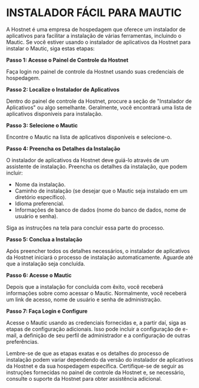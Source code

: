 # INSTALADOR FÁCIL PARA MAUTIC
A Hostnet é uma empresa de hospedagem que oferece um instalador de aplicativos para facilitar a instalação de várias ferramentas, incluindo o Mautic. Se você estiver usando o instalador de aplicativos da Hostnet para instalar o Mautic, siga estas etapas:

**Passo 1: Acesse o Painel de Controle da Hostnet**

Faça login no painel de controle da Hostnet usando suas credenciais de hospedagem.

**Passo 2: Localize o Instalador de Aplicativos**

Dentro do painel de controle da Hostnet, procure a seção de "Instalador de Aplicativos" ou algo semelhante. Geralmente, você encontrará uma lista de aplicativos disponíveis para instalação.

**Passo 3: Selecione o Mautic**

Encontre o Mautic na lista de aplicativos disponíveis e selecione-o.

**Passo 4: Preencha os Detalhes da Instalação**

O instalador de aplicativos da Hostnet deve guiá-lo através de um assistente de instalação. Preencha os detalhes da instalação, que podem incluir:

- Nome da instalação.
- Caminho de instalação (se desejar que o Mautic seja instalado em um diretório específico).
- Idioma preferencial.
- Informações de banco de dados (nome do banco de dados, nome de usuário e senha).

Siga as instruções na tela para concluir essa parte do processo.

**Passo 5: Conclua a Instalação**

Após preencher todos os detalhes necessários, o instalador de aplicativos da Hostnet iniciará o processo de instalação automaticamente. Aguarde até que a instalação seja concluída.

**Passo 6: Acesse o Mautic**

Depois que a instalação for concluída com êxito, você receberá informações sobre como acessar o Mautic. Normalmente, você receberá um link de acesso, nome de usuário e senha de administração.

**Passo 7: Faça Login e Configure**

Acesse o Mautic usando as credenciais fornecidas e, a partir daí, siga as etapas de configuração adicionais. Isso pode incluir a configuração de e-mail, a definição de seu perfil de administrador e a configuração de outras preferências.

Lembre-se de que as etapas exatas e os detalhes do processo de instalação podem variar dependendo da versão do instalador de aplicativos da Hostnet e da sua hospedagem específica. Certifique-se de seguir as instruções fornecidas no painel de controle da Hostnet e, se necessário, consulte o suporte da Hostnet para obter assistência adicional.